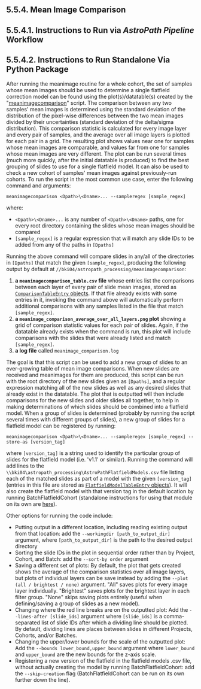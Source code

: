 ## 5.5.4. Mean Image Comparison

## 5.5.4.1. Instructions to Run via *AstroPath Pipeline* Workflow

## 5.5.4.2. Instructions to Run Standalone Via Python Package

After running the meanimage routine for a whole cohort, the set of samples whose mean images should be used to determine a single flatfield correction model can be found using the plot(s)/datatable(s) created by the "[meanimagecomparison](../meanimagecomparison.py)" script. The comparison between any two samples' mean images is determined using the standard deviation of the distribution of the pixel-wise differences between the two mean images divided by their uncertainties (standard deviation of the delta/sigma distribution). This comparison statistic is calculated for every image layer and every pair of samples, and the average over all image layers is plotted for each pair in a grid. The resulting plot shows values near one for samples whose mean images are comparable, and values far from one for samples whose mean images are very different. The plot can be run several times (much more quickly, after the initial datatable is produced) to find the best grouping of slides to use for a single flatfield model. It can also be used to check a new cohort of samples' mean images against previously-run cohorts. To run the script in the most common use case, enter the following command and arguments:

`meanimagecomparison <Dpath>\<Dname>... --sampleregex [sample_regex]`

where:
- `<Dpath>\<Dname>...` is any number of `<Dpath>\<Dname>` paths, one for every root directory containing the slides whose mean images should be compared
- `[sample_regex]` is a regular expression that will match any slide IDs to be added from any of the paths in `[Dpaths]`

Running the above command will compare slides in any/all of the directories in `[Dpaths]` that match the given `[sample_regex]`, producing the following output by default at `//bki04/astropath_processing/meanimagecomparison`:
1. **a `meanimagecomparison_table.csv` file** whose entries list the comparisons between each layer of every pair of slide mean images, stored as [`ComparisonTableEntry` objects](../utilities.py#L37-L44). If that file already exists with some entries in it, invoking the command above will automatically perform additional comparisons with any samples listed in the file that match `[sample_regex]`.
1. **a `meanimage_comparison_average_over_all_layers.png` plot** showing a grid of comparison statistic values for each pair of slides. Again, if the datatable already exists when the command is run, this plot will include comparisons with the slides that were already listed and match `[sample_regex]`.
1. **a log file** called `meanimage_comparison.log`

The goal is that this script can be used to add a new group of slides to an ever-growing table of mean image comparisons. When new slides are received and meanimages for them are produced, this script can be run with the root directory of the new slides given as `[Dpaths]`, and a regular expression matching all of the new slides as well as any desired slides that already exist in the datatable. The plot that is outputted will then include comparisons for the new slides and older slides all together, to help in making determinations of which slides should be combined into a flatfield model. When a group of slides is determined (probably by running the script several times with different groups of slides), a new group of slides for a flatfield model can be registered by running:

`meanimagecomparison <Dpath>\<Dname>... --sampleregex [sample_regex] --store-as [version_tag]`

where `[version_tag]` is a string used to identify the particular group of slides for the flatfield model (i.e. 'v1.1' or similar). Running the command will add lines to the `\\bki04\astropath_processing\AstroPathFlatfieldModels.csv` file listing each of the matched slides as part of a model with the given `[version_tag]` (entries in this file are stored as [`FlatfieldModelTableEntry` objects](../utilities.py#L29-L35)). It will also create the flatfield model with that version tag in the default location by running BatchFlatfieldCohort (standalone instructions for using that module on its own are [here](./Batchflatfield.md#5552-instructions-to-run-standalone-via-python-package "Title")).

Other options for running the code include:
- Putting output in a different location, including reading existing output from that location: add the `--workingdir [path_to_output_dir]` argument, where `[path_to_output_dir]` is the path to the desired output directory 
- Sorting the slide IDs in the plot in sequential order rather than by Project, Cohort, and Batch: add the `--sort-by order` argument
- Saving a different set of plots: By default, the plot that gets created shows the average of the comparison statistics over all image layers, but plots of individual layers can be save instead by adding the `--plot (all / brightest / none)` argument. "All" saves plots for every image layer individually. "Brightest" saves plots for the brightest layer in each filter group. "None" skips saving plots entirely (useful when defining/saving a group of slides as a new model).
- Changing where the red line breaks are on the outputted plot: Add the `--lines-after [slide_ids]` argument where `[slide_ids]` is a comma-separated list of slide IDs after which a dividing line should be plotted. By default, dividing lines are places between slides in different Projects, Cohorts, and/or Batches.
- Changing the upper/lower bounds for the scale of the outputted plot: Add the `--bounds lower_bound,upper_bound` argument where `lower_bound` and `upper_bound` are the new bounds for the z-axis scale.
- Registering a new version of the flatfield in the flatfield models .csv file, without actually creating the model by running BatchFlatfieldCohort: add the `--skip-creation` flag (BatchFlatfieldCohort can be run on its own further down the line).
